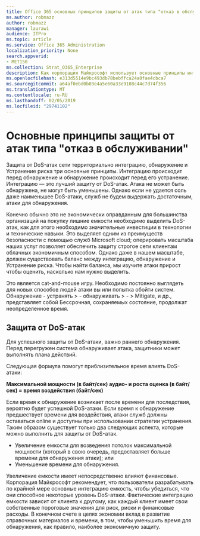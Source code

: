 ```yaml
---
title: Office 365 основных принципов защиты от атак типа "отказ в обслуживании"
ms.author: robmazz
author: robmazz
manager: laurawi
audience: ITPro
ms.topic: article
ms.service: Office 365 Administration
localization_priority: None
search.appverid:
- MET150
ms.collection: Strat_O365_Enterprise
description: Как корпорация Майкрософт использует основные принципы интеграцию, обнаружение и Устранение риска в его защиту от атак типа "отказ в обслуживании" (DoS).
ms.openlocfilehash: e313d5514e9bc493db78bebffca24a0fae4cbca7
ms.sourcegitcommit: a64af0ebd0b03e4a5e60a33e9108c44c7d74f356
ms.translationtype: MT
ms.contentlocale: ru-RU
ms.lasthandoff: 02/05/2019
ms.locfileid: "29741102"
---
```

# <a name="core-principles-of-defense-against-denial-of-service-attacks"></a>Основные принципы защиты от атак типа "отказ в обслуживании"

Защита от DoS-атак сети территориально интеграцию, обнаружение и Устранение риска три основные принципы. Интеграцию происходит перед обнаружение и обнаружение происходит перед его устранение. Интеграцию — это лучший защиту от DoS-атак. Атака не может быть обнаружена, не могут быть уменьшены. Однако если не удается соль даже наименьшее DoS-атаки, служб не будем выдержать достаточным, атаки для обнаружения.

Конечно обычно это не экономически оправданным для большинства организаций на покупку лишние емкости необходимо выделить DoS-атак, как для этого необходимо значительные инвестиции в технологии и технические навыки. Это выделяет одним из преимуществ безопасности с помощью служб Microsoft cloud; оперировать масштаба наших услуг позволяет обеспечить защиту строгое сети клиентам облачных экономичным способом. Однако даже в нашем масштабе, должен существовать баланс между интеграцию, обнаружение и Устранение риска. Чтобы найти баланса, мы изучите атаки прирост чтобы оценить, насколько нам нужно выделить.

Это является cat-and-mouse игру. Необходимо постоянно выглядеть для новых способов людей атаки вы или попытка обойти систем. Обнаружение - устранять > - обнаруживать > - > Mitigate, и др., представляет собой Бессрочная, сохраняемых состояние, продолжат неопределенное время.

## <a name="defending-against-dos-attacks"></a>Защита от DoS-атак

Для успешного защиты от DoS-атаки, важно раннего обнаружения. Перед перегружен система обнаруживает атака, защитники может выполнять плана действий.

Следующая формула помогут приблизительное время влиять DoS-атаки:

   **Максимальной мощности (в байт/сек) аудио- и роста оценка (в байт/сек) = время воздействия (байт/сек)**

Если время к обнаружение возникает после времени для последствия, вероятно будет успешной DoS-атаки. Если время к обнаружение предшествует времени для воздействия, атаки служб должны оставаться online и доступны при использовании стратегии устранения. Таким образом существует только два следующих аспекта, которые можно выполнить для защиты от DoS-атак.
- Увеличение емкости для возведения потолок максимальной мощности (который в свою очередь, предоставляет больше времени для обнаружения атаки); или
- Уменьшение времени для обнаружения.

Увеличение емкости имеет непосредственно влияют финансовые. Корпорация Майкрософт рекомендует, что пользователи разрабатывать по крайней мере основные интеграцию емкость, чтобы убедиться, что они способное некоторые уровень DoS-атаки. Фактические интеграцию емкости зависит от клиента к другому, как каждый клиент имеет свои собственные пороговые значения для риск, риски и финансовые расходы. В конечном счете в целях экономии вклад в развитие справочных материалов и времени, в том, чтобы уменьшить время для обнаружения, как правило, наиболее экономичную защиту.

